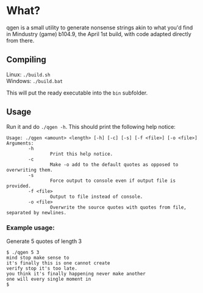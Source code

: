 # What?
qgen is a small utility to generate nonsense strings akin to what you'd find in Mindustry (game) b104.9, the April 1st build, with code adapted directly from there.

## Compiling
Linux: `./build.sh`<br>
Windows: `./build.bat`

This will put the ready executable into the `bin` subfolder.

## Usage
Run it and do `./qgen -h`. This should print the following help notice:
```
Usage: ./qgen <amount> <length> [-h] [-c] [-s] [-f <file>] [-o <file>]
Arguments:
        -h
                Print this help notice.
        -c
                Make -o add to the default quotes as opposed to overwriting them.
        -s
                Force output to console even if output file is provided.
        -f <file>
                Output to file instead of console.
        -o <file>
                Overwrite the source quotes with quotes from file, separated by newlines.
```

### Example usage:
Generate 5 quotes of length 3
```
$ ./qgen 5 3
mind stop make sense to 
it's finally this is one cannot create 
verify stop it's too late. 
you think it's finally happening never make another 
one will every single moment in
$
```
